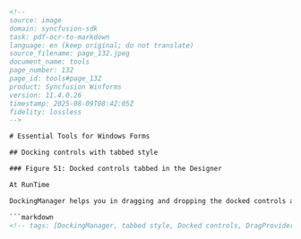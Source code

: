```html
<!-- 
source: image
domain: syncfusion-sdk
task: pdf-ocr-to-markdown
language: en (keep original; do not translate)
source_filename: page_132.jpeg
document_name: tools
page_number: 132
page_id: tools#page_132
product: Syncfusion Winforms
version: 11.4.0.26
timestamp: 2025-08-09T08:42:05Z
fidelity: lossless
-->

# Essential Tools for Windows Forms

## Docking controls with tabbed style

### Figure 51: Docked controls tabbed in the Designer

At RunTime

DockingManager helps you in dragging and dropping the docked controls at run time, using different `DragProviderStyle`. This styles display prediction Bands, which lets you decide whether you can drop the control in that location.

```markdown
<!-- tags: [DockingManager, tabbed style, Docked controls, DragProviderStyle, prediction Bands] keywords: [Docking controls, tabbed style, Designer, run time, docking, prediction Bands, DragProviderStyle] -->
```
```